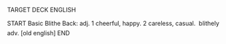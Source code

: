 TARGET DECK
ENGLISH

START
Basic
Blithe
Back: adj. 1 cheerful, happy. 2 careless, casual.  blithely adv. [old english]
END
